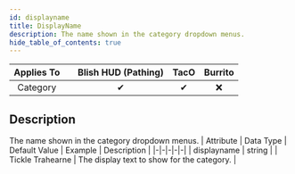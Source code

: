 ```yaml
---
id: displayname
title: DisplayName
description: The name shown in the category dropdown menus.
hide_table_of_contents: true
---
```

| Applies To | | Blish HUD (Pathing) | TacO | Burrito |
|-|-|-|-|-|
| <center>Category</center> | | <center>✔</center> | <center>✔</center> | <center>❌</center> |



## Description
The name shown in the category dropdown menus.
| Attribute | Data Type | Default Value | Example | Description |
|-|-|-|-|-|
| displayname | string |  | Tickle Trahearne | The display text to show for the category. | 


